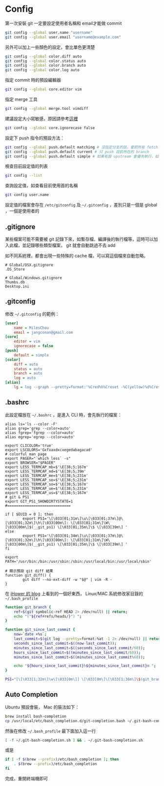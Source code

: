 Config
======

第一次安裝 git 一定要設定使用者名稱和 email才能做 commit

```bash
git config --global user.name "username"
git config --global user.email "username@example.com"
```

另外可以加上一些顏色的設定，會比單色更清楚

```bash
git config --global color.diff auto
git config --global color.status auto
git config --global color.branch auto
git config --global color.log auto
```

指定 commit 時的預設編輯器

```bash
git config --global core.editor vim
```

指定 merge 工具

```bash
git config --global merge.tool vimdiff
```

建議設定大小寫敏感，原因請參考[這裡](https://blog.avisi.nl/2013/03/27/stop-ignoring-my-capitals-git/)

```bash
git config --global core.ignorecase false
```

設定下 push 指令的預設方法：

```bash
git config --global push.default matching # 沒指定分支的話，會把所有 fetch 下來名稱 match 的全 push 上去，聽起來很可怕
git config --global push.default current # 只 push 目前所在的 branch
git config --global push.default simple # 如果有設 upstream 會優先執行，如果沒有才會使用 current ，看起來比較適合
```

檢查目前設定值的列表

```bash
git config --list
```

查詢設定值，如查看目前使用首的名稱

```bash
git config user.name
```

設定值的檔案會存在 `/etc/gitconfig` 及 `~/.gitconfig` ，差別只是一個是 global ，一個是使用者的

.gitignore
----------

某些檔案可能不需要被 git 記錄下來，如暫存檔、編譯後的執行檔等，這時可以加入此檔，並記錄哪些類型檔案， git 就會自動跳過不去 add

如不同系統裡，都會出現一些特殊的 cache 檔，可以寫這個檔來自動忽略。

```gitignore
# Global/OSX.gitignore
.DS_Store

# Global/Windows.gitignore
Thumbs.db
Desktop.ini
```

.gitconfig
----------

修改 `~/.gitconfig` 的範例：

```ini
[user]
	name = MilesChou
	email = jangconan@gmail.com
[core]
	editor = vim
	ignorecase = false
[push]
	default = simple
[color]
	diff = auto
	status = auto
	branch = auto
	log = auto
[alias]
	lg = log --graph --pretty=format:'%Cred%h%Creset -%C(yellow)%d%Creset %s %Cblueby %an %Cgreen(%cr)%Creset'
```

.bashrc
-------

此設定檔放在 `~/.bashrc` ，是進入 CLI 時，會先執行的檔案：

```
alias ls='ls --color -F'
alias grep='grep --color=auto'
alias fgrep='fgrep --color=auto'
alias egrep='egrep --color=auto'

export CLICOLOR='true'
export LSCOLORS='Gxfxaxdxcxegedabagacad'
# colorful man page
export PAGER="`which less` -s"
export BROWSER="$PAGER"
export LESS_TERMCAP_mb=$'\E[38;5;167m'
export LESS_TERMCAP_md=$'\E[38;5;39m'
export LESS_TERMCAP_me=$'\E[38;5;231m'
export LESS_TERMCAP_se=$'\E[38;5;231m'
export LESS_TERMCAP_so=$'\E[38;5;167m'
export LESS_TERMCAP_ue=$'\E[38;5;231m'
export LESS_TERMCAP_us=$'\E[38;5;167m'
# git & PS1
export GIT_PS1_SHOWDIRTYSTATE=1
#=============================

if [ $EUID = 0 ]; then
        export PS1='\[\033[01;31m\]\u\[\033[01;37m\]@\[\033[01;32m\]\h\[\033[00m\]: \[\033[01;31m\]\W\[\033[00m\]$(__git_ps1) \[\033[01;35m\]\$ \[\033[39m\] '
else
        export PS1='\[\033[01;34m\]\u\[\033[01;37m\]@\[\033[01;32m\]\h\[\033[00m\]: \[\033[01;31m\]\W\[\033[00m\]$(__git_ps1) \[\033[01;35m\]\$ \[\033[39m\] '
fi

export PATH='/usr/bin:/bin:/usr/sbin:/sbin:/usr/local/bin:/usr/local/sbin'

# 顯示預設 git diff 結果
function git_diff() {
        git diff --no-ext-diff -w "$@" | vim -R -
}
```

在 [iHower 的 blog](http://ihower.tw/blog/archives/5436) 上看到的一個好東西， Linux/MAC 系統修改家目錄的 `~/.bash_profile`

```bash
function git_branch {
    ref=$(git symbolic-ref HEAD 2> /dev/null) || return;
    echo "("${ref#refs/heads/}") ";
}

function git_since_last_commit {
    now=`date +%s`;
    last_commit=$(git log --pretty=format:%at -1 2> /dev/null) || return;
    seconds_since_last_commit=$((now-last_commit));
    minutes_since_last_commit=$((seconds_since_last_commit/60));
    hours_since_last_commit=$((minutes_since_last_commit/60));
    minutes_since_last_commit=$((minutes_since_last_commit%60));

    echo "${hours_since_last_commit}h${minutes_since_last_commit}m ";
}

PS1="[\[\033[1;32m\]\w\[\033[0m\]] \[\033[0m\]\[\033[1;36m\]\$(git_branch)\[\033[0;33m\]\$(git_since_last_commit)\[\033[0m\]$ "
```

Auto Completion
---------------

Ubuntu 預設會裝， Mac 的裝法如下：

```bash
brew install bash-completion
cp /usr/local/etc/bash_completion.d/git-completion.bash ~/.git-bash-completion.sh
```

然後在修改 `~/.bash_profile` 最下面加入這一行

```bash
[ -f ~/.git-bash-completion.sh ] && . ~/.git-bash-completion.sh
```

或是

```bash
if [ -f $(brew --prefix)/etc/bash_completion ]; then
    . $(brew --prefix)/etc/bash_completion
fi
```

完成，重開終端機即可
